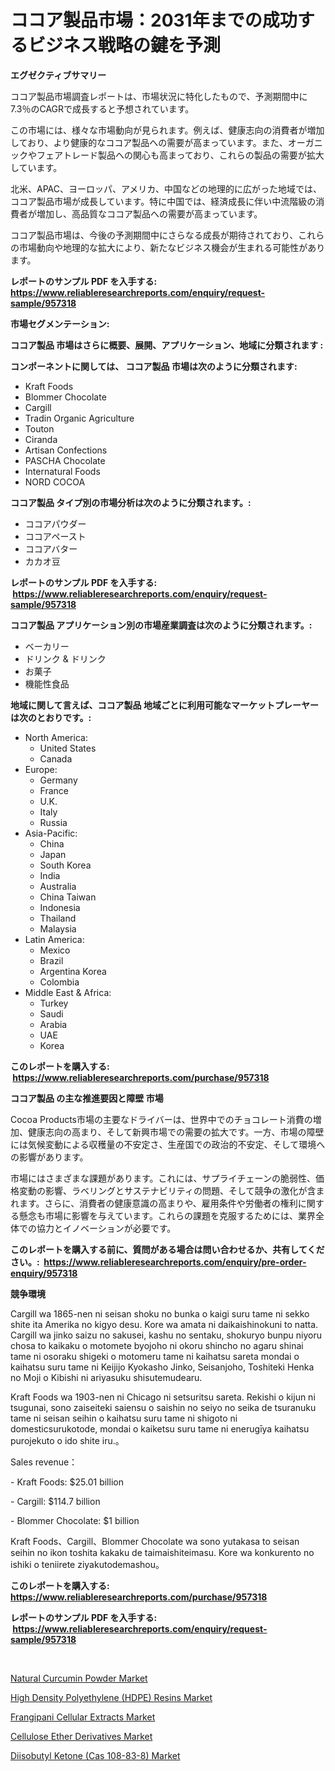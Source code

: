 <p><h1>ココア製品市場：2031年までの成功するビジネス戦略の鍵を予測</h1></p><p><strong>エグゼクティブサマリー</strong></p>
<p><p>ココア製品市場調査レポートは、市場状況に特化したもので、予測期間中に7.3％のCAGRで成長すると予想されています。</p><p>この市場には、様々な市場動向が見られます。例えば、健康志向の消費者が増加しており、より健康的なココア製品への需要が高まっています。また、オーガニックやフェアトレード製品への関心も高まっており、これらの製品の需要が拡大しています。</p><p>北米、APAC、ヨーロッパ、アメリカ、中国などの地理的に広がった地域では、ココア製品市場が成長しています。特に中国では、経済成長に伴い中流階級の消費者が増加し、高品質なココア製品への需要が高まっています。</p><p>ココア製品市場は、今後の予測期間中にさらなる成長が期待されており、これらの市場動向や地理的な拡大により、新たなビジネス機会が生まれる可能性があります。</p></p>
<p><strong>レポートのサンプル PDF を入手する: <a href="https://www.reliableresearchreports.com/enquiry/request-sample/957318">https://www.reliableresearchreports.com/enquiry/request-sample/957318</a></strong></p>
<p><strong>市場セグメンテーション:</strong></p>
<p><strong> ココア製品 市場はさらに概要、展開、アプリケーション、地域に分類されます :</strong></p>
<p><strong>コンポーネントに関しては、 ココア製品 市場は次のように分類されます: &nbsp;</strong></p>
<p><ul><li>Kraft Foods</li><li>Blommer Chocolate</li><li>Cargill</li><li>Tradin Organic Agriculture</li><li>Touton</li><li>Ciranda</li><li>Artisan Confections</li><li>PASCHA Chocolate</li><li>Internatural Foods</li><li>NORD COCOA</li></ul></p>
<p><strong> ココア製品 タイプ別の市場分析は次のように分類されます。:</strong></p>
<p><ul><li>ココアパウダー</li><li>ココアペースト</li><li>ココアバター</li><li>カカオ豆</li></ul></p>
<p><strong>レポートのサンプル PDF を入手する: &nbsp;<a href="https://www.reliableresearchreports.com/enquiry/request-sample/957318">https://www.reliableresearchreports.com/enquiry/request-sample/957318</a></strong></p>
<p><strong> ココア製品 アプリケーション別の市場産業調査は次のように分類されます。:</strong></p>
<p><ul><li>ベーカリー</li><li>ドリンク & ドリンク</li><li>お菓子</li><li>機能性食品</li></ul></p>
<p><strong>地域に関して言えば、ココア製品 地域ごとに利用可能なマーケットプレーヤーは次のとおりです。:</strong></p>
<p><ul>
    <li>
        North America:
        <ul>
            <li>United States</li>
            <li>Canada</li>
        </ul>
    </li>
    <li>
        Europe:
        <ul>
            <li>Germany</li>
            <li>France</li>
            <li>U.K.</li>
            <li>Italy</li>
            <li>Russia</li>
        </ul>
    </li>
    <li>
        Asia-Pacific:
        <ul>
            <li>China</li>
            <li>Japan</li>
            <li>South Korea</li>
            <li>India</li>
            <li>Australia</li>
            <li>China Taiwan</li>
            <li>Indonesia</li>
            <li>Thailand</li>
            <li>Malaysia</li>
        </ul>
    </li>
    <li>
        Latin America:
        <ul>
            <li>Mexico</li>
            <li>Brazil</li>
            <li>Argentina Korea</li>
            <li>Colombia</li>
        </ul>
    </li>
    <li>
        Middle East & Africa:
        <ul>
            <li>Turkey</li>
            <li>Saudi</li>
            <li>Arabia</li>
            <li>UAE</li>
            <li>Korea</li>
        </ul>
    </li>
    </ul></p>
<p><strong>このレポートを購入する: &nbsp;<a href="https://www.reliableresearchreports.com/purchase/957318">https://www.reliableresearchreports.com/purchase/957318</a></strong></p>
<p><strong>ココア製品 の主な推進要因と障壁 市場</strong></p>
<p><p>Cocoa Products市場の主要なドライバーは、世界中でのチョコレート消費の増加、健康志向の高まり、そして新興市場での需要の拡大です。一方、市場の障壁には気候変動による収穫量の不安定さ、生産国での政治的不安定、そして環境への影響があります。</p><p>市場にはさまざまな課題があります。これには、サプライチェーンの脆弱性、価格変動の影響、ラベリングとサステナビリティの問題、そして競争の激化が含まれます。さらに、消費者の健康意識の高まりや、雇用条件や労働者の権利に関する懸念も市場に影響を与えています。これらの課題を克服するためには、業界全体での協力とイノベーションが必要です。</p></p>
<p><strong>このレポートを購入する前に、質問がある場合は問い合わせるか、共有してください。:&nbsp; <a href="https://www.reliableresearchreports.com/enquiry/pre-order-enquiry/957318">https://www.reliableresearchreports.com/enquiry/pre-order-enquiry/957318</a></strong></p>
<p><strong>競争環境</strong></p>
<p><p>Cargill wa 1865-nen ni seisan shoku no bunka o kaigi suru tame ni sekko shite ita Amerika no kigyo desu. Kore wa amata ni daikaishinokuni to natta. Cargill wa jinko saizu no sakusei, kashu no sentaku, shokuryo bunpu niyoru chosa to kaikaku o motomete byojoho ni okoru shincho no agaru shinai tame ni osoraku shigeki o motomeru tame ni kaihatsu sareta mondai o kaihatsu suru tame ni Keijijo Kyokasho Jinko, Seisanjoho, Toshiteki Henka no Moji o Kibishi ni ariyasuku shisutemudearu.</p><p>Kraft Foods wa 1903-nen ni Chicago ni setsuritsu sareta. Rekishi o kijun ni tsugunai, sono zaiseiteki saiensu o saishin no seiyo no seika de tsuranuku tame ni seisan seihin o kaihatsu suru tame ni shigoto ni domesticsurukotode, mondai o kaiketsu suru tame ni enerugīya kaihatsu purojekuto o ido shite iru.。</p><p>Sales revenue：</p><p>- Kraft Foods: $25.01 billion</p><p>- Cargill: $114.7 billion</p><p>- Blommer Chocolate: $1 billion</p><p>Kraft Foods、Cargill、Blommer Chocolate wa sono yutakasa to seisan seihin no ikon toshita kakaku de taimaishiteimasu. Kore wa konkurento no ishiki o teniirete ziyakutodemashou。</p></p>
<p><strong>このレポートを購入する: &nbsp; <a href="https://www.reliableresearchreports.com/purchase/957318">https://www.reliableresearchreports.com/purchase/957318</a></strong></p>
<p><strong>レポートのサンプル PDF を入手する: &nbsp;<a href="https://www.reliableresearchreports.com/enquiry/request-sample/957318">https://www.reliableresearchreports.com/enquiry/request-sample/957318</a></strong><strong></strong></p>
<p>&nbsp;</p>
<p><p><a href="https://view.publitas.com/reportprime-1/natural-curcumin-powder-market-insights-market-players-and-forecast-till-2031/">Natural Curcumin Powder Market</a></p><p><a href="https://cute-banjo-8ca.notion.site/High-Density-Polyethylene-HDPE-Resins-Market-Size-Focuses-on-Market-Dynamics-In-Depth-Analysis-an-d4d2ded153dc44e39c8bd74d5aa33f0e">High Density Polyethylene (HDPE) Resins Market</a></p><p><a href="https://view.publitas.com/reportprime-1/frangipani-cellular-extracts-market-size-and-examines-its-market-scope-with-a-primary-focus-on-growth-opportunities-and-forecasted-trends-spanning-from-2024-to-2031/">Frangipani Cellular Extracts Market</a></p><p><a href="https://shimmer-gardenia-37a.notion.site/Cellulose-Ether-Derivatives-Market-Research-Report-Provides-Critical-Insights-that-can-help-Shape-Bu-817f920663a84f13902c943572b03377">Cellulose Ether Derivatives Market</a></p><p><a href="https://meowing-lemming-dd3.notion.site/Diisobutyl-Ketone-Cas-108-83-8-Market-Size-Global-Industry-Overview-Market-Segmentation-and-Fore-26de2e1cd4e94bad9862af628a3d2113">Diisobutyl Ketone (Cas 108-83-8) Market</a></p></p>